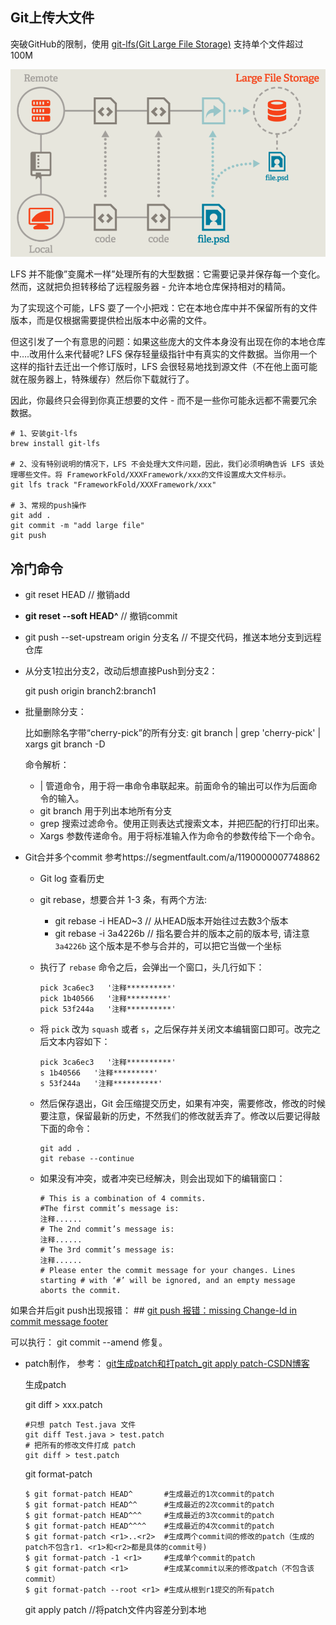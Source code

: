 ## Git上传大文件

突破GitHub的限制，使用 [git-lfs(Git Large File Storage)](https://git-lfs.github.com/) 支持单个文件超过100M

<img src=".asserts/image-20220321115832783.png" alt="image-20220321115832783" style="zoom:67%;" />

LFS 并不能像”变魔术一样”处理所有的大型数据：它需要记录并保存每一个变化。然而，这就把负担转移给了远程服务器 - 允许本地仓库保持相对的精简。

为了实现这个可能，LFS 耍了一个小把戏：它在本地仓库中并不保留所有的文件版本，而是仅根据需要提供检出版本中必需的文件。

但这引发了一个有意思的问题：如果这些庞大的文件本身没有出现在你的本地仓库中….改用什么来代替呢? LFS 保存轻量级指针中有真实的文件数据。当你用一个这样的指针去迁出一个修订版时，LFS 会很轻易地找到源文件（不在他上面可能就在服务器上，特殊缓存）然后你下载就行了。

因此，你最终只会得到你真正想要的文件 - 而不是一些你可能永远都不需要冗余数据。

```shell
# 1、安装git-lfs
brew install git-lfs

# 2、没有特别说明的情况下，LFS 不会处理大文件问题，因此，我们必须明确告诉 LFS 该处理哪些文件。将 FrameworkFold/XXXFramework/xxx的文件设置成大文件标示。
git lfs track "FrameworkFold/XXXFramework/xxx"

# 3、常规的push操作
git add .
git commit -m "add large file"
git push
```

## 冷门命令

* git reset HEAD <fileName>   // 撤销add

* **git reset --soft HEAD^**    // 撤销commit

* git push --set-upstream origin 分支名 // 不提交代码，推送本地分支到远程仓库

* 从分支1拉出分支2，改动后想直接Push到分支2：
  
  git push origin branch2:branch1

* 批量删除分支： 
  
  比如删除名字带“cherry-pick”的所有分支: git branch | grep 'cherry-pick' | xargs git branch -D
  
  命令解析：
  
  * | 管道命令，用于将一串命令串联起来。前面命令的输出可以作为后面命令的输入。
  * git branch 用于列出本地所有分支
  * grep 搜索过滤命令。使用正则表达式搜索文本，并把匹配的行打印出来。
  * Xargs 参数传递命令。用于将标准输入作为命令的参数传给下一个命令。

* Git合并多个commit 参考https://segmentfault.com/a/1190000007748862
  
  * Git log 查看历史
  
  * git rebase，想要合并 1-3 条，有两个方法: 
    
    * git rebase -i HEAD~3        // 从HEAD版本开始往过去数3个版本
    * git rebase -i 3a4226b      // 指名要合并的版本之前的版本号, 请注意 `3a4226b` 这个版本是不参与合并的，可以把它当做一个坐标
  
  * 执行了 `rebase` 命令之后，会弹出一个窗口，头几行如下：
    
    ```shell
    pick 3ca6ec3   '注释**********'
    pick 1b40566   '注释*********'
    pick 53f244a   '注释**********'
    ```
  
  * 将 `pick` 改为 `squash` 或者 `s`，之后保存并关闭文本编辑窗口即可。改完之后文本内容如下：
    
    ```shell
    pick 3ca6ec3   '注释**********'
    s 1b40566   '注释*********'
    s 53f244a   '注释**********'
    ```
  
  * 然后保存退出，Git 会压缩提交历史，如果有冲突，需要修改，修改的时候要注意，保留最新的历史，不然我们的修改就丢弃了。修改以后要记得敲下面的命令：
    
    ```shell
    git add .  
    git rebase --continue  
    ```
  
  * 如果没有冲突，或者冲突已经解决，则会出现如下的编辑窗口：
    
    ```shell
    # This is a combination of 4 commits.  
    #The first commit’s message is:  
    注释......
    # The 2nd commit’s message is:  
    注释......
    # The 3rd commit’s message is:  
    注释......
    # Please enter the commit message for your changes. Lines starting # with ‘#’ will be ignored, and an empty message aborts the commit.
    ```

如果合并后git push出现报错： ## [git push 报错：missing Change-Id in commit message footer](https://www.cnblogs.com/zndxall/p/9603834.html "发布于 2018-09-07 12:15")

可以执行： git commit --amend  修复。

* patch制作， 参考： [git生成patch和打patch_git apply patch-CSDN博客](https://blog.csdn.net/u013318019/article/details/114860407)
  
  生成patch
  
  git diff > xxx.patch
  
  ```shell
  #只想 patch Test.java 文件
  git diff Test.java > test.patch
  # 把所有的修改文件打成 patch
  git diff > test.patch
  ```
  
  git format-patch
  
  ```shell
  $ git format-patch HEAD^       #生成最近的1次commit的patch
  $ git format-patch HEAD^^      #生成最近的2次commit的patch
  $ git format-patch HEAD^^^     #生成最近的3次commit的patch
  $ git format-patch HEAD^^^^    #生成最近的4次commit的patch
  $ git format-patch <r1>..<r2>  #生成两个commit间的修改的patch（生成的patch不包含r1. <r1>和<r2>都是具体的commit号)
  $ git format-patch -1 <r1>     #生成单个commit的patch
  $ git format-patch <r1>        #生成某commit以来的修改patch（不包含该commit）
  $ git format-patch --root <r1> #生成从根到r1提交的所有patch
  
  ```
  
  git apply patch //将patch文件内容差分到本地

